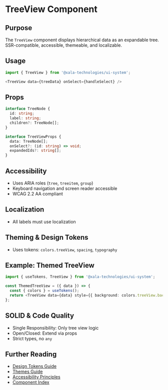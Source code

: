 # TreeView Component

## Purpose
The `TreeView` component displays hierarchical data as an expandable tree. SSR-compatible, accessible, themeable, and localizable.

## Usage
```typescript
import { TreeView } from '@xala-technologies/ui-system';

<TreeView data={treeData} onSelect={handleSelect} />
```

## Props
```typescript
interface TreeNode {
  id: string;
  label: string;
  children?: TreeNode[];
}

interface TreeViewProps {
  data: TreeNode[];
  onSelect?: (id: string) => void;
  expandedIds?: string[];
}
```

## Accessibility
- Uses ARIA roles (`tree`, `treeitem`, `group`)
- Keyboard navigation and screen reader accessible
- WCAG 2.2 AA compliant

## Localization
- All labels must use localization

## Theming & Design Tokens
- Uses tokens: `colors.treeView`, `spacing`, `typography`

## Example: Themed TreeView
```typescript
import { useTokens, TreeView } from '@xala-technologies/ui-system';

const ThemedTreeView = ({ data }) => {
  const { colors } = useTokens();
  return <TreeView data={data} style={{ background: colors.treeView.background }} />;
};
```

## SOLID & Code Quality
- Single Responsibility: Only tree view logic
- Open/Closed: Extend via props
- Strict types, no `any`

## Further Reading
- [Design Tokens Guide](../design-tokens.md)
- [Themes Guide](../themes.md)
- [Accessibility Principles](../architecture.md)
- [Component Index](./README.md)

